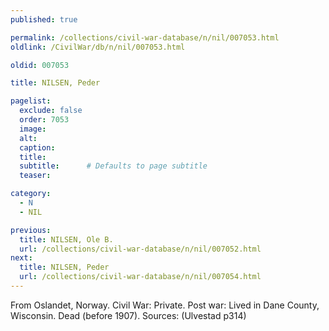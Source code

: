 ```yaml
---
published: true

permalink: /collections/civil-war-database/n/nil/007053.html
oldlink: /CivilWar/db/n/nil/007053.html

oldid: 007053

title: NILSEN, Peder

pagelist:
  exclude: false
  order: 7053
  image: 
  alt:
  caption:
  title:
  subtitle:      # Defaults to page subtitle
  teaser:

category: 
  - N 
  - NIL

previous:
  title: NILSEN, Ole B.
  url: /collections/civil-war-database/n/nil/007052.html  
next:
  title: NILSEN, Peder
  url: /collections/civil-war-database/n/nil/007054.html   
---
```

From Oslandet, Norway. Civil War: Private. Post war: Lived in Dane County, Wisconsin. Dead (before 1907). Sources: (Ulvestad p314)